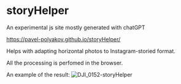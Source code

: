 # storyHelper
An experimental js site mostly generated with chatGPT

https://pavel-polyakov.github.io/storyHelper/

Helps with adapting horizontal photos to Instagram-storied format.

All the processing is perfomed in the browser.

An example of the result:
![DJI_0152-storyHelper](https://github.com/Pavel-Polyakov/storyHelper/assets/13444888/58ba7ecd-3ab4-4da3-a6fc-65889664f234)
